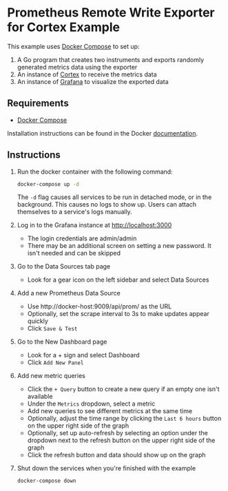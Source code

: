 # Prometheus Remote Write Exporter for Cortex Example

This example uses [Docker Compose](https://docs.docker.com/compose/) to set up:
1. A Go program that creates two instruments and exports randomly generated metrics data
   using the exporter
2. An instance of [Cortex](https://cortexmetrics.io/) to receive the metrics data
3. An instance of [Grafana](https://grafana.com/) to visualize the exported data

## Requirements

- [Docker Compose](https://docs.docker.com/compose/)

Installation instructions can be found in the Docker
[documentation](https://docs.docker.com/compose/install/).

## Instructions

1. Run the docker container with the following command:
   ```bash
   docker-compose up -d
   ```
   The `-d` flag causes all services to be run in detached mode, or in the background.
   This causes no logs to show up. Users can attach themselves to a service's logs
   manually.

2. Log in to the Grafana instance at [http://localhost:3000](http://localhost:3000)
   * The login credentials are admin/admin
   * There may be an additional screen on setting a new password. It isn't needed and can
     be skipped

3. Go to the Data Sources tab page 
   * Look for a gear icon on the left sidebar and select Data Sources

4. Add a new Prometheus Data Source
   * Use http://docker-host:9009/api/prom/ as the URL
   * Optionally, set the scrape interval to 3s to make updates appear quickly
   * Click `Save & Test`
  
5. Go to the New Dashboard page
   * Look for a + sign and select Dashboard
   * Click `Add New Panel`

6. Add new metric queries
   * Click the `+ Query` button to create a new query if an empty one isn't available
   * Under the `Metrics` dropdown, select a metric
   * Add new queries to see different metrics at the same time
   * Optionally, adjust the time range by clicking the `Last 6 hours` button on the upper
     right side of the graph
   * Optionally, set up auto-refresh by selecting an option under the dropdown next to the
     refresh button on the upper right side of the graph
   * Click the refresh button and data should show up on the graph

7. Shut down the services when you're finished with the example

   ```bash
   docker-compose down
   ```